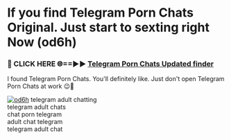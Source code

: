 # If you find Telegram Porn Chats Original. Just start to sexting right Now (od6h)

<h3>🔴 CLICK HERE 🌐==►► <a href="https://tinyurl.com/mtbk5fxa" rel="nofollow">Telegram Porn Chats Updated finder</a></h3>

I found Telegram Porn Chats. You'll definitely like. Just don't open Telegram Porn Chats at work 😉💬

[![od6h](https://i.imgur.com/Q8WKrnY.jpeg)](https://tinyurl.com/mtbk5fxa)
telegram adult chatting<br>
telegram adult chats<br>
chat porn telegram<br>
adult chat telegram<br>
telegram adult chat
